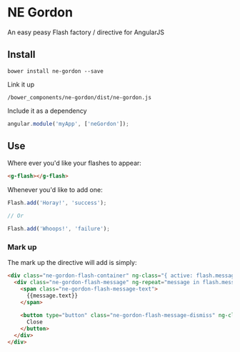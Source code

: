 # NE Gordon

An easy peasy Flash factory / directive for AngularJS

## Install

```
bower install ne-gordon --save
```

Link it up

```
/bower_components/ne-gordon/dist/ne-gordon.js
```

Include it as a dependency

```js
angular.module('myApp', ['neGordon']);
```

## Use

Where ever you'd like your flashes to appear:

```html
<g-flash></g-flash>
```

Whenever you'd like to add one:

```js
Flash.add('Horay!', 'success');

// Or

Flash.add('Whoops!', 'failure');
```

### Mark up

The mark up the directive will add is simply:

```html
<div class="ne-gordon-flash-container" ng-class="{ active: flash.messages.length }">
  <div class="ne-gordon-flash-message" ng-repeat="message in flash.messages" ng-class="message.type">
    <span class="ne-gordon-flash-message-text">
      {{message.text}}
    </span>
    
    <button type="button" class="ne-gordon-flash-message-dismiss" ng-click="Flash.dismissMessage(message.id)">
      Close
    </button>
  </div>
</div>
```
